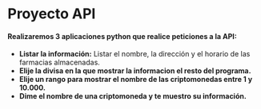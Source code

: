 # Proyecto API
#### Realizaremos 3 aplicaciones python que realice peticiones a la API:
* **Listar la información:** Listar el nombre, la dirección y el horario de las farmacias almacenadas.
* **Elije la divisa en la que mostrar la informacion el resto del programa.**
* **Elije un rango para mostrar el nombre de las criptomonedas entre 1 y 10.000.**
* **Dime el nombre de una criptomoneda y te muestro su información.**

